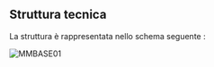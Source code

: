 ## Struttura tecnica
La struttura è rappresentata nello schema seguente : 

![MMBASE01](http://doc.smeup.com/immagini/MMBASE_00/MMBASE01.png)